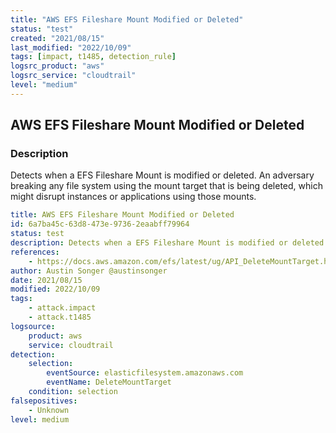 ```yaml
---
title: "AWS EFS Fileshare Mount Modified or Deleted"
status: "test"
created: "2021/08/15"
last_modified: "2022/10/09"
tags: [impact, t1485, detection_rule]
logsrc_product: "aws"
logsrc_service: "cloudtrail"
level: "medium"
---
```


## AWS EFS Fileshare Mount Modified or Deleted

### Description

Detects when a EFS Fileshare Mount is modified or deleted. An adversary breaking any file system using the mount target that is being deleted, which might disrupt instances or applications using those mounts.

```yml
title: AWS EFS Fileshare Mount Modified or Deleted
id: 6a7ba45c-63d8-473e-9736-2eaabff79964
status: test
description: Detects when a EFS Fileshare Mount is modified or deleted. An adversary breaking any file system using the mount target that is being deleted, which might disrupt instances or applications using those mounts.
references:
    - https://docs.aws.amazon.com/efs/latest/ug/API_DeleteMountTarget.html
author: Austin Songer @austinsonger
date: 2021/08/15
modified: 2022/10/09
tags:
    - attack.impact
    - attack.t1485
logsource:
    product: aws
    service: cloudtrail
detection:
    selection:
        eventSource: elasticfilesystem.amazonaws.com
        eventName: DeleteMountTarget
    condition: selection
falsepositives:
    - Unknown
level: medium

```
